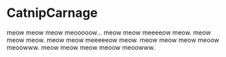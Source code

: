# CatnipCarnage
meow meow meow meooooow... meow meow meeeeow meow. meow meow meow. meow meow meeeeeow meow. meow meow meow meoow meoowww. meow meow meow meoow meoowww.
